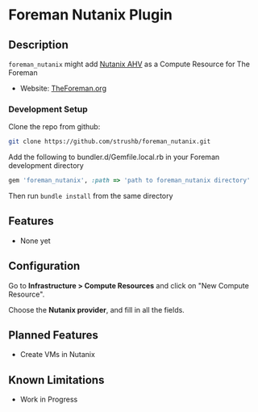 # Foreman Nutanix Plugin

## Description
```foreman_nutanix``` might add [Nutanix AHV](http://nutanix.com/) as a Compute Resource for The Foreman

* Website: [TheForeman.org](http://theforeman.org)

### Development Setup

Clone the repo from github:
```bash
git clone https://github.com/strushb/foreman_nutanix.git
```

Add the following to bundler.d/Gemfile.local.rb in your Foreman development directory

```ruby
gem 'foreman_nutanix', :path => 'path to foreman_nutanix directory'
```

Then run `bundle install` from the same directory

## Features
* None yet

## Configuration
Go to **Infrastructure > Compute Resources** and click on "New Compute Resource".

Choose the **Nutanix provider**, and fill in all the fields.

## Planned Features
* Create VMs in Nutanix
    
## Known Limitations
* Work in Progress
